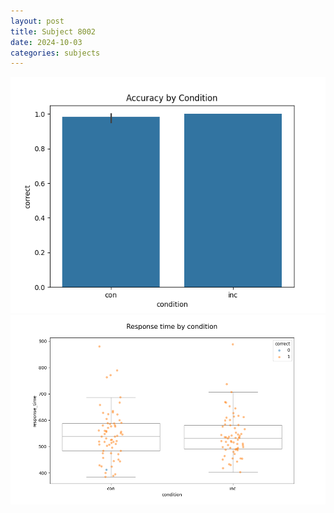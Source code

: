```yaml
---
layout: post
title: Subject 8002
date: 2024-10-03
categories: subjects
---
```


![](data/8002/run-2/8002_NF_acc.png)
![](data/8002/run-2/8002_NF_rt.png)
